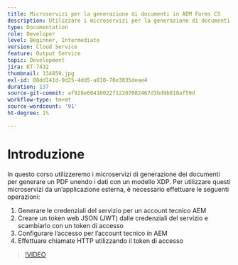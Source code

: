 ```yaml
---
title: Microservizi per la generazione di documenti in AEM Forms CS
description: Utilizzare i microservizi per la generazione di documenti da un'applicazione esterna.
type: Documentation
role: Developer
level: Beginner, Intermediate
version: Cloud Service
feature: Output Service
topic: Development
jira: KT-7432
thumbnail: 334859.jpg
exl-id: 08dd141d-9d25-4dd5-a810-70e3835deae4
duration: 137
source-git-commit: af928e60410022f12207082467d3bd9b818af59d
workflow-type: tm+mt
source-wordcount: '91'
ht-degree: 1%

---
```


# Introduzione

In questo corso utilizzeremo i microservizi di generazione dei documenti per generare un PDF unendo i dati con un modello XDP. Per utilizzare questi microservizi da un’applicazione esterna, è necessario effettuare le seguenti operazioni:

1. Generare le credenziali del servizio per un account tecnico AEM
1. Creare un token web JSON (JWT) dalle credenziali del servizio e scambiarlo con un token di accesso
1. Configurare l’accesso per l’account tecnico in AEM
1. Effettuare chiamate HTTP utilizzando il token di accesso

>[!VIDEO](https://video.tv.adobe.com/v/334859?quality=12&learn=on)
